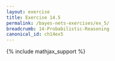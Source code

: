 ```yaml
---
layout: exercise
title: Exercise 14.5
permalink: /bayes-nets-exercises/ex_5/
breadcrumb: 14-Probabilistic-Reasoning
canonical_id: ch14ex5
---
```


{% include mathjax_support %}
